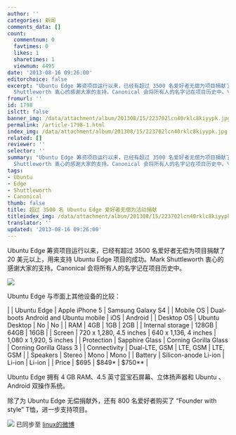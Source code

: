 ```yaml
---
author: ''
categories: 新闻
comments_data: []
count:
  commentnum: 0
  favtimes: 0
  likes: 1
  sharetimes: 1
  viewnum: 4495
date: '2013-08-16 09:26:00'
editorchoice: false
excerpt: "Ubuntu Edge 筹资项目运行以来，已经有超过 3500 名爱好者无偿为项目捐献了 20 美元以上，用来支持 Ubuntu Edge 项目的成功。Mark
  Shuttleworth 衷心的感谢大家的支持。Canonical 会将所有人的名字记在项目历史中。\r\n ..."
fromurl: ''
id: 1798
islctt: false
banner_img: /data/attachment/album/201308/15/223702lcn40rklc8kiyypk.jpg
permalink: /article-1798-1.html
index_img: /data/attachment/album/201308/15/223702lcn40rklc8kiyypk.jpg
related: []
reviewer: ''
selector: ''
summary: "Ubuntu Edge 筹资项目运行以来，已经有超过 3500 名爱好者无偿为项目捐献了 20 美元以上，用来支持 Ubuntu Edge 项目的成功。Mark
  Shuttleworth 衷心的感谢大家的支持。Canonical 会将所有人的名字记在项目历史中。\r\n ..."
tags:
- Ubuntu
- Edge
- Shuttleworth
- Canonical
thumb: false
title: 超过 3500 名 Ubuntu Edge 爱好者无偿为活动捐献
titleindex_img: /data/attachment/album/201308/15/223702lcn40rklc8kiyypk.jpg
translator: ''
updated: '2013-08-16 09:26:00'
---
```


Ubuntu Edge 筹资项目运行以来，已经有超过 3500 名爱好者无偿为项目捐献了 20 美元以上，用来支持 Ubuntu Edge 项目的成功。Mark Shuttleworth 衷心的感谢大家的支持。Canonical 会将所有人的名字记在项目历史中。


![](/data/attachment/album/201308/15/223702lcn40rklc8kiyypk.jpg)


Ubuntu Edge 与市面上其他设备的比较：




|  | Ubuntu Edge | Apple iPhone 5 | Samsung Galaxy S4 |
| Mobile OS | Dual-boots Android and Ubuntu mobile | iOS | Android |
| Desktop OS | Ubuntu Desktop | No | No |
| RAM | 4GB | 1GB | 2GB |
| Internal storage | 128GB | 64GB | 16GB |
| Screen | 720 x 1,280, 4.5 inches | 640 x 1,136, 4 inches | 1,080 x 1,920, 5 inches |
| Protection | Sapphire Glass | Corning Gorilla Glass | Corning Gorilla Glass 3 |
| Connectivity | Dual-LTE, GSM | LTE, GSM | LTE, GSM |
| Speakers | Stereo | Mono | Mono |
| Battery | Silicon-anode Li-ion | Li-ion | Li-ion |
| Price | $695 | $849\* | $750\*\* |


Ubuntu Edge 拥有 4 GB RAM、4.5 英寸蓝宝石屏幕、立体扬声器和 Ubuntu 、Android 双操作系统。


除了为 Ubuntu Edge 无偿捐献外，还有 800 名爱好者购买了 “Founder with style” T恤，进一步支持项目。


![](https://img.linux.net.cn/xwb/images/bgimg/icon_logo.png) 已同步至 [linux的微博](http://weibo.com/1772191555/A4YmnETXy)